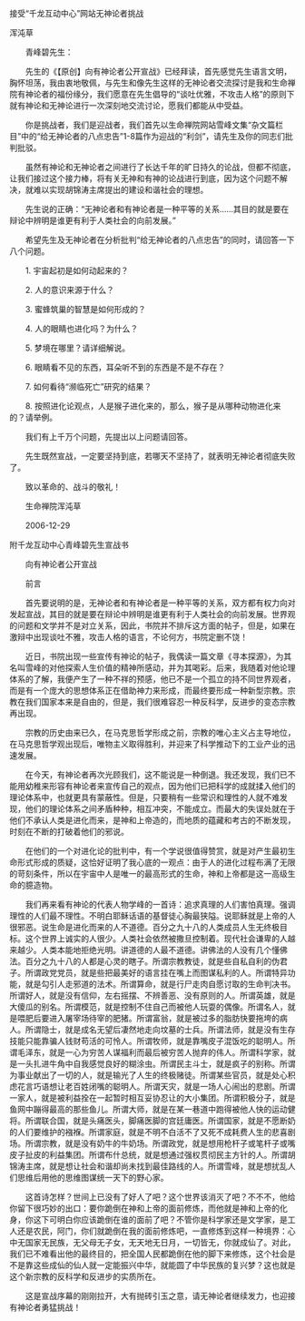 接受“千龙互动中心”网站无神论者挑战

浑沌草


　　青峰碧先生：

　　先生的《【原创】向有神论者公开宣战》已经拜读，首先感觉先生语言文明，胸怀坦荡，我由衷地敬佩，与先生和像先生这样的无神论者交流探讨是我和生命禅院有神论者的福份缘分，我们愿意在先生倡导的“谈吐优雅，不攻击人格”的原则下就有神论和无神论进行一次深刻地交流讨论，愿我们都能从中受益。

　　你是挑战者，我们是迎战者，我们首先以生命禅院网站雪峰文集“杂文篇栏目”中的“给无神论者的八点忠告”1-8篇作为迎战的“利剑”，请先生及你的同志们批判批驳。

　　虽然有神论和无神论者之间进行了长达千年的旷日持久的论战，但都不彻底，让我们接过这个接力棒，将有关无神和有神的论战进行到底，因为这个问题不解决，就难以实现胡锦涛主席提出的建设和谐社会的理想。

　　先生说的正确：“无神论者和有神论者是一种平等的关系……其目的就是要在辩论中辨明是谁更有利于人类社会的向前发展。”

　　希望先生及无神论者在分析批判“给无神论者的八点忠告”的同时，请回答一下八个问题。

　　1. 宇宙起初是如何动起来的？

　　2. 人的意识来源于什么？

　　3. 蜜蜂筑巢的智慧是如何形成的？

　　4. 人的眼睛也进化吗？为什么？

　　5. 梦境在哪里？请详细解说。

　　6. 眼睛看不见的东西，耳朵听不到的东西是不是不存在？

　　7. 如何看待“濒临死亡”研究的结果？

　　8. 按照进化论观点，人是猴子进化来的，那么，猴子是从哪种动物进化来
的？请举例。

　　我们有上千万个问题，先提出以上问题请回答。

　　先生既然宣战，一定要坚持到底，若哪天不坚持了，就表明无神论者彻底失败了。

　　致以革命的、战斗的敬礼！

　　生命禅院浑沌草

　　2006-12-29


附千龙互动中心青峰碧先生宣战书

　　向有神论者公开宣战

　　前言

　　首先要说明的是，无神论者和有神论者是一种平等的关系，双方都有权力向对发起宣战，其目的就是要在辩论中辨明是谁更有利于人类社会的向前发展。世界观的问题和文学并不是对立关系，因此，书院并不排斥这方面的帖子，但是，如果在激辩中出现谈吐不雅，攻击人格的语言，不论何方，书院定删不饶！

　　近日，书院出现一些宣传有神论的帖子，我偶读一篇文章《寻本探源》，为其名叫雪峰的对他探索人生价值的精神所感动，并为其喝彩。后来，我随着对他论理体系的了解，我便产生了一种不祥的预感，他已不是一个孤立的持不同世界观者，而是有一个庞大的思想体系正在借助神力来形成，而最终要形成一种新型宗教。宗教在我们国家本来是自由的，但是，我们很难容忍一种反科学，反进步的变态宗教再出现。

　　宗教的历史由来已久，在马克思哲学形成之前，宗教的唯心主义占主导地位，在马克思哲学观出现后，唯物主义取得胜利，并迎来了科学推动下的工业产业的迅速发展。

　　在今天，有神论者再次光顾我们，这不能说是一种倒退。我还发现，我们已不能用幼稚来形容有神论者来宣传自己的观点，因为他们已把科学的成就揉入他们的理论体系中，也就更具有蒙蔽性。但是，只要稍有一些常识和理性的人就不难发现，他们的理论体系之间矛盾种种，相互冲突，不能成立。而最大的失误处就在于他们不承认人类是进化而来，是神和上帝造的，而地质的蕴藏和考古的不断发现，时刻在不断的打破着他们的邪说。

　　在他们的一个对进化论的批判中，有一个学说很值得赞赏，就是对产生最初生命形式形成的质疑，这恰好证明了我心底的一观点：由于人的进化过程布满了无限的苛刻条件，所以在宇宙中人是唯一的最高形式的生命，神和上帝都是这一高级生命的臆造物。

　　我们再来看有神论的代表人物学峰的一首诗：追求真理的人们害怕真理。强调理性的人们最不理性。不明白耶稣话语的基督徒心胸最狭隘。说耶稣就是上帝的人很邪恶。说生命是进化而来的人不道德。百分之九十八的人类成员人生无终极目标。这个世界上诚实的人很少。人类社会依然被撒旦控制着。现代社会谦卑的人越来越少。人类本能地拒绝光明。讲道德的人最不道德。讲佛法的人没有几个懂佛法。百分之九十八的人都是心灵的瞎子。所谓宗教教徒，就是些自私自利的伪君子。所谓政党党员，就是些把最美好的语言挂在嘴上而图谋私利的人。所谓特异功能，就是勾引人走邪道的法术。所谓算命，就是行尸走肉自愿讨取的生命判决书。所谓好人，就是没有信仰，左右摇摆、不辨善恶、没有原则的人。所谓英雄，就是大傻瓜的别名。所谓模范，就是控制不住自己而被他人玩耍的偶像。所谓名人，就是喂肥后要进入屠宰场待宰的肥猪。所谓富翁，就是被过多的脂肪快要拖垮的病人。所谓隐士，就是成名无望后凄然地走向坟墓的士兵。所谓法师，就是没有生存技能只能靠骗人钱财苟活的可怜人。所谓牧师，就是靠嘴皮子混饭吃的聪明人。所谓毛泽东，就是一心为穷苦人谋福利而最后被穷苦人抛弃的伟人。所谓科学家，就是一头扎进牛角中自我感觉良好的糊涂虫。所谓民主斗士，就是疯子的别称。所谓为事业献出了一切的人，就是输光了人生的终极赌徒。所谓某些官员，就是处心积虑花言巧语想让老百姓闭嘴的聪明人。所谓天灾，就是一场人心闹出的悲剧。所谓一家人，就是被利益拴在一起暂时相互妥协忍让的大小集团。所谓积极分子，就是鱼网中蹦得最高的那些鱼儿。所谓大师，就是在某一巷道中跑得被他人快的运动健将。所谓联合国，就是头痛医头，脚痛医脚的宫廷庸医。所谓国家，就是不愿断奶的人们要维护的襁褓。所谓家庭，就是不明不白活不了又死不成耗费人生的悲喜剧场。所谓宗教，就是没有奶牛的牛奶场。所谓政党，就是想用枪杆子或笔杆子或嘴皮子扯皮的利益集团。所谓布什总统，就是想通过强权贯彻民主方针的人。所谓胡锦涛主席，就是想让社会和谐却尚未找到最佳路线的人。所谓雪峰，就是想扰乱人们思维后用他的思维图谋统一天下的野心家。

　　这首诗怎样？世间上已没有了好人了吧？这个世界该消灭了吧？不不不，他给你留下很巧妙的出口：要你跪倒在神和上帝的面前修炼，而他就是神和上帝的化身，你这下可明白你应该跪倒在谁的面前了吧？不管你是科学家还是文学家，是工人还是农民，阿门，你们就跪倒在我的面前修炼吧，一直修炼到这样一种境界：心中无国家无民族，无父母无子女，无天地无日月，一切皆无，你就成仙了。对此，我们已不难看出他的最终目的，把全国人民都跪倒在他的脚下来修炼，这个社会是不是靠这些成仙的仙人就一定能振兴中华，就能圆了中华民族的复兴梦？这也就是这个新宗教的反科学和反进步的实质所在。

　　这是宣战序幕的刚刚拉开，大有抛砖引玉之意，请无神论者继续发力，也迎接有神论者勇猛挑战！



